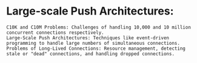 # Large-scale Push Architectures:

    C10K and C10M Problems: Challenges of handling 10,000 and 10 million concurrent connections respectively.
    Large-Scale Push Architectures: Techniques like event-driven programming to handle large numbers of simultaneous connections.
    Problems of Long-Lived Connections: Resource management, detecting stale or "dead" connections, and handling dropped connections.
